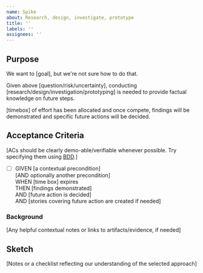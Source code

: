 ```yaml
---
name: Spike 
about: Research, design, investigate, prototype
title: ''
labels: ''
assignees: ''
---
```


## Purpose

We want to [goal], but we're not sure how to do that.

Given above [question/risk/uncertainty], conducting [research/design/investigation/prototyping] is needed to provide factual knowledge on future steps.

[timebox] of effort has been allocated and once compete, findings will be demonstrated and specific future actions will be decided.

## Acceptance Criteria

[ACs should be clearly demo-able/verifiable whenever possible. Try specifying them using [BDD](https://en.wikipedia.org/wiki/Behavior-driven_development#Behavioral_specifications).]

- [ ] GIVEN [a contextual precondition] \
  [AND optionally another precondition] \
  WHEN [time box] expires\
  THEN [findings demonstrated] \
  AND [future action is decided] \
  AND [stories covering future action are created if needed]

### Background

[Any helpful contextual notes or links to artifacts/evidence, if needed]

## Sketch

[Notes or a checklist reflecting our understanding of the selected approach]
